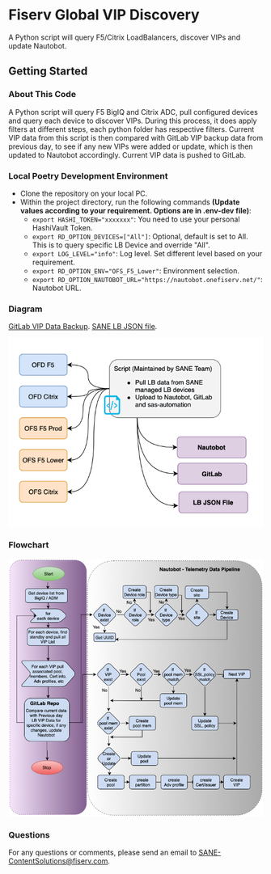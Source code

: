 # Fiserv Global VIP Discovery

A Python script will query F5/Citrix LoadBalancers, discover VIPs and update Nautobot.

## Getting Started

### About This Code

A Python script will query F5 BigIQ and Citrix ADC, pull configured devices and query each device to discover VIPs. During this process, it does apply filters at different steps, each python folder has respective filters. Current VIP data from this script is then compared with GitLab VIP backup data from previous day, to see if any new VIPs were added or update, which is then updated to Nautobot accordingly. Current VIP data is pushed to GitLab.

### Local Poetry Development Environment

- Clone the repository on your local PC.
- Within the project directory, run the following commands **(Update values according to your requirement. Options are in .env-dev file)**:
  - `export HASHI_TOKEN="xxxxxxx"`: You need to use your personal HashiVault Token.
  - `export RD_OPTION_DEVICES=["All"]`: Optional, default is set to All. This is to query specific LB Device and override "All".
  - `export LOG_LEVEL="info"`: Log level. Set different level based on your requirement.
  - `export RD_OPTION_ENV="OFS_F5_Lower"`: Environment selection.
  - `export RD_OPTION_NAUTOBOT_URL="https://nautobot.onefiserv.net/"`: Nautobot URL.

### Diagram

[GitLab VIP Data Backup](https://git-enterprise-jc.onefiserv.net/fts-san/sane/backups).
[SANE LB JSON file](https://uschd1linjmp01a.1dc.com/NAT/).

![alt text](img/Diagram.png "Script Diagram")

### Flowchart

![alt text](img/Flowchart.png "Script Flowchart")

### Questions

For any questions or comments, please send an email to SANE-ContentSolutions@fiserv.com.
